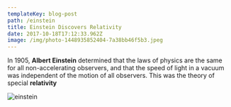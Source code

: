 ```yaml
---
templateKey: blog-post
path: /einstein
title: Einstein Discovers Relativity
date: 2017-10-18T17:12:33.962Z
image: /img/photo-1448935852404-7a38bb46f5b3.jpeg
---
```

In 1905, **Albert Einstein** determined that the laws of physics are the same for all non-accelerating observers, and that the speed of light in a vacuum was independent of the motion of all observers. This was the theory of special **relativity**



![einstein](/img/einstein.jpg)
